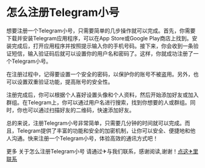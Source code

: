 # 怎么注册Telegram小号

想要注册一个Telegram小号，只需要简单的几步操作就可以完成。首先，你需要下载并安装Telegram应用程序，可以在App Store或Google Play商店上找到。安装完成后，打开应用程序并按照提示输入你的手机号码。接下来，你会收到一条验证短信，输入验证码后就可以设置你的用户名和密码了。这样，你就成功注册了一个Telegram小号。

在注册过程中，记得要设置一个安全的密码，以保护你的账号不被盗用。另外，也可以设置双重验证功能，提高账号的安全性。

注册完成后，你可以根据个人喜好设置头像和个人资料，然后开始添加好友或加入群组。在Telegram上，你可以通过用户名进行搜索，找到你想要的人或群组。同时，你也可以通过扫描好友的二维码，快速添加好友。

总的来说，注册Telegram小号非常简单，只需要几分钟的时间就可以完成。而且，Telegram提供了丰富的功能和安全的加密机制，让你可以安全、便捷地和他人沟通。快来注册一个Telegram小号，体验高效的通讯方式吧！

更多 关于怎么注册Telegram小号 请通过✈与我们联系，感谢阅读,谢谢！[点这✈里联系](https://w.k02.cc)